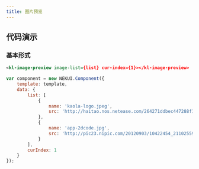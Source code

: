 ```yaml
---
title: 图片预览
---
```


## 代码演示

### 基本形式

<!-- demo_start -->
<div class="m-example"></div>

```xml
<kl-image-preview image-list={list} cur-index={1}></kl-image-preview>
```

```javascript
var component = new NEKUI.Component({
    template: template,
    data: {
        list: [
            {
                name: 'kaola-logo.jpeg',
                src: 'http://haitao.nos.netease.com/264271ddbec447288f17aef71119b1f4.png?imageView&thumbnail=220x0&quality=85&v=1'
            },
            {
                name: 'app-2dcode.jpg',
                src: 'http://pic23.nipic.com/20120903/10422454_211025593122_2.jpg'
            }
        ],
        curIndex: 1
    }
});
```
<!-- demo_end -->
